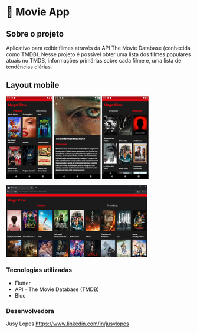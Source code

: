 # 🎥 Movie App
## Sobre o projeto

Aplicativo para exibir filmes através da API The Movie Database (conhecida como TMDB). 
Nesse projeto é possível obter uma lista dos filmes populares atuais no TMDB, informações primárias sobre cada filme e, 
uma lista de tendências diárias.


## Layout mobile
<p>
<img src="screenshots/Screenshot_1665555214.png" width="25%">
<img src="screenshots/Screenshot_1665555146.png" width="25%">
<img src="screenshots/Screenshot_1665555255.png" width="25%">
</p>
<p><img src="screenshots/Screenshot_web.png" width="76%"></p>

### Tecnologias utilizadas

* Flutter
* API - The Movie Database (TMDB)
* Bloc


### Desenvolvedora

Jusy Lopes
https://www.linkedin.com/in/jusylopes
